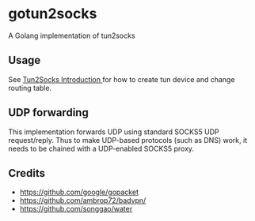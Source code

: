 # gotun2socks

A Golang implementation of tun2socks

## Usage

See <a href="https://code.google.com/p/badvpn/wiki/tun2socks"> Tun2Socks Introduction </a> for how to create tun device and change routing table.

## UDP forwarding

This implementation forwards UDP using standard SOCKS5 UDP request/reply. Thus to make UDP-based protocols (such as DNS) work, it needs to be chained with a UDP-enabled SOCKS5 proxy.  


## Credits

- https://github.com/google/gopacket
- https://github.com/ambrop72/badvpn/
- https://github.com/songgao/water

